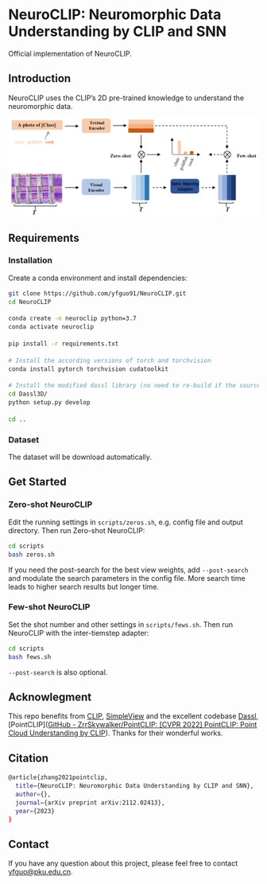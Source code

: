 # NeuroCLIP: Neuromorphic Data Understanding by CLIP and SNN

Official implementation of NeuroCLIP.

## Introduction

NeuroCLIP  uses the CLIP’s 2D pre-trained knowledge to understand the neuromorphic data.

<div align="center">
  <img src="./figs/pipeline.png"/>
</div>

## Requirements

### Installation

Create a conda environment and install dependencies:

```bash
git clone https://github.com/yfguo91/NeuroCLIP.git
cd NeuroCLIP

conda create -n neuroclip python=3.7
conda activate neuroclip

pip install -r requirements.txt

# Install the according versions of torch and torchvision
conda install pytorch torchvision cudatoolkit

# Install the modified dassl library (no need to re-build if the source code is changed)
cd Dassl3D/
python setup.py develop

cd ..
```

### Dataset

The dataset will be download automatically.

## Get Started

### Zero-shot NeuroCLIP

Edit the running settings in `scripts/zeros.sh`, e.g. config file and output directory. Then run Zero-shot NeuroCLIP:

```bash
cd scripts
bash zeros.sh
```

If you need the post-search for the best view weights, add `--post-search` and modulate the search parameters in the config file. More search time leads to higher search results but longer time.

### Few-shot NeuroCLIP

Set the shot number and other settings in `scripts/fews.sh`. Then run NeuroCLIP with the inter-tiemstep adapter:

```bash
cd scripts
bash fews.sh
```

`--post-search` is also optional.

## Acknowlegment

This repo benefits from [CLIP](https://github.com/openai/CLIP), [SimpleView](https://github.com/princeton-vl/SimpleView) and the excellent codebase [Dassl](https://github.com/KaiyangZhou/Dassl.pytorch),[PointCLIP]([GitHub - ZrrSkywalker/PointCLIP: [CVPR 2022] PointCLIP: Point Cloud Understanding by CLIP](https://github.com/ZrrSkywalker/PointCLIP)). Thanks for their wonderful works.

## Citation

```bash
@article{zhang2021pointclip,
  title={NeuroCLIP: Neuromorphic Data Understanding by CLIP and SNN},
  author={},
  journal={arXiv preprint arXiv:2112.02413},
  year={2023}
}
```

## Contact

If you have any question about this project, please feel free to contact yfguo@pku.edu.cn.

